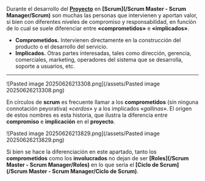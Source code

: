 Durante el desarrollo del **[Proyecto](/PMBOK/Proyecto)** en **[Scrum](/Scrum Master - Scrum Manager/Scrum)** son muchas las personas que intervienen y aportan valor, si bien con diferentes niveles de compromiso y responsabilidad, en función de lo cual se suele diferenciar entre **«comprometidos»** e **«implicados»**.

- **Comprometidos.** Intervienen directamente en la construcción del producto o el desarrollo del servicio.
- **Implicados.** Otras partes interesadas, tales como dirección, gerencia, comerciales, marketing, operadores del sistema que se desarrolla, soporte a usuarios, etc.
****
![Pasted image 20250626213308.png](/assets/Pasted image 20250626213308.png)

En círculos de **scrum** es frecuente llamar a los **comprometidos** (sin ninguna connotación peyorativa) «*cerdos*» y a los implicados «*gallinas*». El origen de estos nombres es esta historia, que ilustra la diferencia entre **compromiso** e **implicación** en el **proyecto**.

![Pasted image 20250626213829.png](/assets/Pasted image 20250626213829.png)

Si bien se hace la diferenciación en este apartado, tanto los **comprometidos** como los **involucrados** no dejan de ser **[Roles](/Scrum Master - Scrum Manager/Roles)** en lo que sería el **[Ciclo de Scrum](/Scrum Master - Scrum Manager/Ciclo de Scrum)**.